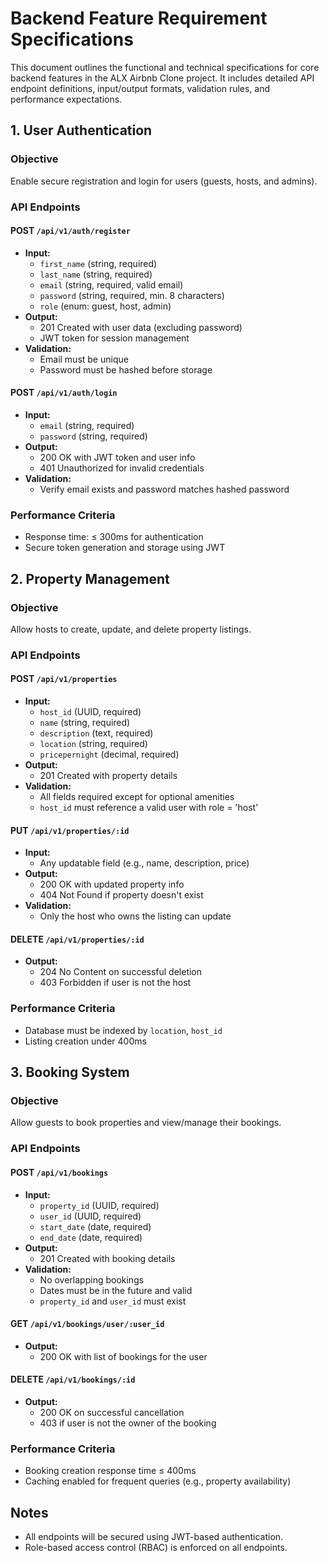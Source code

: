 # Backend Feature Requirement Specifications

This document outlines the functional and technical specifications for core backend features in the ALX Airbnb Clone project. It includes detailed API endpoint definitions, input/output formats, validation rules, and performance expectations.

## 1. User Authentication

### Objective
Enable secure registration and login for users (guests, hosts, and admins).

### API Endpoints

#### POST `/api/v1/auth/register`
- **Input:**
  - `first_name` (string, required)
  - `last_name` (string, required)
  - `email` (string, required, valid email)
  - `password` (string, required, min. 8 characters)
  - `role` (enum: guest, host, admin)
- **Output:**
  - 201 Created with user data (excluding password)
  - JWT token for session management
- **Validation:**
  - Email must be unique
  - Password must be hashed before storage

#### POST `/api/v1/auth/login`
- **Input:**
  - `email` (string, required)
  - `password` (string, required)
- **Output:**
  - 200 OK with JWT token and user info
  - 401 Unauthorized for invalid credentials
- **Validation:**
  - Verify email exists and password matches hashed password

### Performance Criteria
- Response time: ≤ 300ms for authentication
- Secure token generation and storage using JWT

## 2. Property Management

### Objective
Allow hosts to create, update, and delete property listings.

### API Endpoints

#### POST `/api/v1/properties`
- **Input:**
  - `host_id` (UUID, required)
  - `name` (string, required)
  - `description` (text, required)
  - `location` (string, required)
  - `pricepernight` (decimal, required)
- **Output:**
  - 201 Created with property details
- **Validation:**
  - All fields required except for optional amenities
  - `host_id` must reference a valid user with role = 'host'

#### PUT `/api/v1/properties/:id`
- **Input:**
  - Any updatable field (e.g., name, description, price)
- **Output:**
  - 200 OK with updated property info
  - 404 Not Found if property doesn't exist
- **Validation:**
  - Only the host who owns the listing can update

#### DELETE `/api/v1/properties/:id`
- **Output:**
  - 204 No Content on successful deletion
  - 403 Forbidden if user is not the host

### Performance Criteria
- Database must be indexed by `location`, `host_id`
- Listing creation under 400ms

## 3. Booking System

### Objective
Allow guests to book properties and view/manage their bookings.

### API Endpoints

#### POST `/api/v1/bookings`
- **Input:**
  - `property_id` (UUID, required)
  - `user_id` (UUID, required)
  - `start_date` (date, required)
  - `end_date` (date, required)
- **Output:**
  - 201 Created with booking details
- **Validation:**
  - No overlapping bookings
  - Dates must be in the future and valid
  - `property_id` and `user_id` must exist

#### GET `/api/v1/bookings/user/:user_id`
- **Output:**
  - 200 OK with list of bookings for the user

#### DELETE `/api/v1/bookings/:id`
- **Output:**
  - 200 OK on successful cancellation
  - 403 if user is not the owner of the booking

### Performance Criteria
- Booking creation response time ≤ 400ms
- Caching enabled for frequent queries (e.g., property availability)

## Notes
- All endpoints will be secured using JWT-based authentication.
- Role-based access control (RBAC) is enforced on all endpoints.